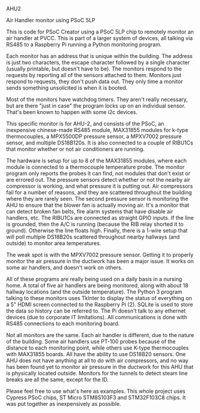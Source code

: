 AHU2

Air Handler monitor using PSoC 5LP

This is code for PSoC Creator using a PSoC 5LP chip to remotely monitor an air handler at PVCC. This is part of a larger system of devices, all talking via RS485 to a Raspberry Pi running a Python monitoring program.

Each monitor has an address that is unique within the building. The address is just two characters, the escape character followed by a single character (usually printable, but doesn't have to be). The monitors respond to the requests by reporting all of the sensors attached to them. Monitors just respond to requests, they don't push data out. They only time a monitor sends something unsolicited is when it is booted.

Most of the monitors have watchdog timers. They aren't really necessary, but are there "just in case" the program locks up on an individual sensor. That's been known to happen with some i2c devices.

This specific monitor is for AHU-2, and consists of the PSoC, an inexpensive chinese-made RS485 module, MAX31855 modules for k-type thermocouples, a MPX5500DP pressure sensor, a MPXV7002 pressure sensor, and multiple DS18B120s. It is also connected to a couple of RIBU1Cs that monitor whether or not air conditioners are running.

The hardware is setup for up to 8 of the MAX31855 modules, where each module is connected to a thermocouple temperature probe. The monitor program only reports the probes it can find, not modules that don't exist or are errored out. The pressure sensors detect whether or not the nearby air compressor is working, and what pressure it is putting out. Air compressors fail for a number of reasons, and they are scattered throughout the building where they are rarely seen. The second pressure sensor is monitoring the AHU to ensure that the blower fan is actually moving air. It's a monitor that can detect broken fan belts, fire alarm systems that have disable air handlers, etc. The RIBU1Cs are connected as straight GPIO inputs. If the line is grounded, then the A/C is running (because the RIB relay shorted it to ground). Otherwise the line floats high. Finally, there is a 1-wire setup that will poll multiple DS18B20s scattered throughout nearby hallways (and outside) to monitor area temperatures.

The weak spot is with the MPXV7002 pressure sensor. Getting it to properly monitor the air pressure in the ductwork has been a major issue. It works on some air handlers, and doesn't work on others.

All of these programs are really being used on a daily basis in a nursing home. A total of five air handlers are being monitored, along with about 18 hallway locations (and the outside temperature). The Python 3 program talking to these monitors uses TkInter to display the status of everything on a 5" HDMI screen connected to the Raspberry Pi (2). SQLite is used to store the data so history can be referred to. The Pi doesn't talk to any ethernet devices (due to corporate IT limitations). All communications is done with RS485 connections to each monitoring board.

Not all monitors are the same. Each air handler is different, due to the nature of the building. Some air handlers use PT-100 probes because of the distance to each monitoring point, while others use K-type thermocouples with MAX31855 boards. All have the ability to use DS18B20 sensors. One AHU does not have anything at all to do with air compressors, and no way has been found yet to monitor air pressure in the ductwork for this AHU that is physically located outside. Monitors for the tunnels to detect steam line breaks are all the same, except for the ID.

Please feel free to use what's here as examples. This whole project uses Cypress PSoC chips, ST Micro STM8S103F3 and STM32F103C8 chips. It was put together as inexpensively as possible.
